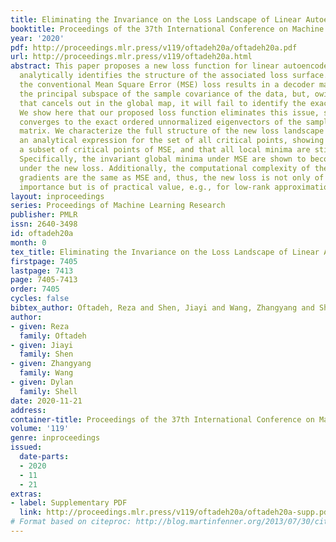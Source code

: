 ```yaml
---
title: Eliminating the Invariance on the Loss Landscape of Linear Autoencoders
booktitle: Proceedings of the 37th International Conference on Machine Learning
year: '2020'
pdf: http://proceedings.mlr.press/v119/oftadeh20a/oftadeh20a.pdf
url: http://proceedings.mlr.press/v119/oftadeh20a.html
abstract: This paper proposes a new loss function for linear autoencoders (LAEs) and
  analytically identifies the structure of the associated loss surface. Optimizing
  the conventional Mean Square Error (MSE) loss results in a decoder matrix that spans
  the principal subspace of the sample covariance of the data, but, owing to an invariance
  that cancels out in the global map, it will fail to identify the exact eigenvectors.
  We show here that our proposed loss function eliminates this issue, so the decoder
  converges to the exact ordered unnormalized eigenvectors of the sample covariance
  matrix. We characterize the full structure of the new loss landscape by establishing
  an analytical expression for the set of all critical points, showing that it is
  a subset of critical points of MSE, and that all local minima are still global.
  Specifically, the invariant global minima under MSE are shown to become saddle points
  under the new loss. Additionally, the computational complexity of the loss and its
  gradients are the same as MSE and, thus, the new loss is not only of theoretical
  importance but is of practical value, e.g., for low-rank approximation.
layout: inproceedings
series: Proceedings of Machine Learning Research
publisher: PMLR
issn: 2640-3498
id: oftadeh20a
month: 0
tex_title: Eliminating the Invariance on the Loss Landscape of Linear Autoencoders
firstpage: 7405
lastpage: 7413
page: 7405-7413
order: 7405
cycles: false
bibtex_author: Oftadeh, Reza and Shen, Jiayi and Wang, Zhangyang and Shell, Dylan
author:
- given: Reza
  family: Oftadeh
- given: Jiayi
  family: Shen
- given: Zhangyang
  family: Wang
- given: Dylan
  family: Shell
date: 2020-11-21
address: 
container-title: Proceedings of the 37th International Conference on Machine Learning
volume: '119'
genre: inproceedings
issued:
  date-parts:
  - 2020
  - 11
  - 21
extras:
- label: Supplementary PDF
  link: http://proceedings.mlr.press/v119/oftadeh20a/oftadeh20a-supp.pdf
# Format based on citeproc: http://blog.martinfenner.org/2013/07/30/citeproc-yaml-for-bibliographies/
---
```

